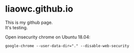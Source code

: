 # liaowc.github.io
This is my github page.<br>
It's testing.

Open insecurity chrome on Ubuntu 18.04:
```
google-chrome --user-data-dir="." --disable-web-security
```